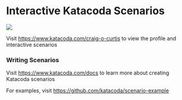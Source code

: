 # Interactive Katacoda Scenarios

[![](http://shields.katacoda.com/katacoda/craig-o-curtis/count.svg)](https://www.katacoda.com/craig-o-curtis "Get your profile on Katacoda.com")

Visit https://www.katacoda.com/craig-o-curtis to view the profile and interactive scenarios

### Writing Scenarios
Visit https://www.katacoda.com/docs to learn more about creating Katacoda scenarios

For examples, visit https://github.com/katacoda/scenario-example
